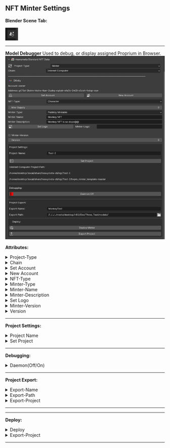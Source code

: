 ## NFT Minter Settings

**Blender Scene Tab:**


![SceneTab.png](../../_resources/SceneTab-2.png)
* * *

**Model Debugger**
Used to debug, or display assigned Proprium in Browser.
![NFT_Minter_Settings.png](../../_resources/NFT_Minter_Settings-1.png)

**Attributes:**
<details>
<summary>Project-Type</summary>
This sets the template used for your project.
</details>
<details>
<summary>Chain</summary>
This is the chain used to deploy your project.  Currently Heavymeta only supports Dfinity Internet Computer Protocol.
</details>
<details>
<summary>Set Account</summary>
This the account that will be used to deploy your project.
</details>
<details>
<summary>New Account</summary>
Create a new account that will be used to deploy your project.
</details>
<details>
<summary>NFT-Type</summary>
These are Heavymeta Standard NFT types: Character, Animal, Immortal, Weapon, Object, Generic, Auricle.

More detail about these conventions is in the Standards section.
</details>
<details>
<summary>Minter-Type</summary>
Privately Mintable: (Can be minted only by creator)

Publicly Mintable: (Can be minted by any account)
</details>
<details>
<summary>Minter-Name</summary>
The name of this minter.
</details>
<details>
<summary>Minter-Description</summary>
The description of this minter.
</details>
<details>
<summary>Set Logo</summary>
If pushed, will launch a popup to select an image file that will be serialized and set in the 'Minter-Logo' field.
</details>
<details>
<summary>Minter-Version</summary>
If Checked 'Version' is used.
</details>
<details>
<summary>Version</summary>
The version used for this minter.
</details>

* * *
**Project Settings:**
<details>
<summary>Project Name</summary>
The name used for your project. 
</details>
<details>
<summary>Set Project</summary>
Pushing this button will give you a popup, and create a new project template for use by the cli. 
</details>


* * *
**Debugging:**
<details>
<summary>Daemon(Off/On)</summary>
Pushingwill toggle the dfx daemon on or off, it must be on to test and deploy your project locally.
</details>

* * *
**Project Export:**
<details>
<summary>Export-Name</summary>
This defines the name if you want to export your project to a new location
</details>
<details>
<summary>Export-Path</summary>
The oath that your project will be exported to.
</details>
<details>
<summary>Export-Project</summary>
Pushing this button will export the project folder to the 'Export-Path'
</details>

* * *

* * *
**Deploy:**
<details>
<summary>Deploy</summary>
Pushing this button will show a dialog to deploy your project to the main net.
</details>
<details>
<summary>Export-Project</summary>
Pushing this button will export the project folder to the 'Export-Path'
</details>

* * *

